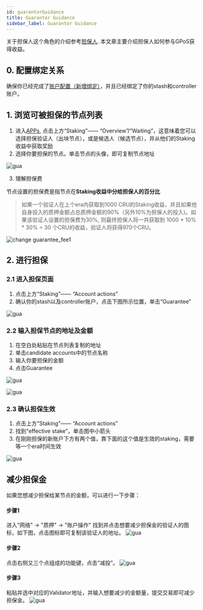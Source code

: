 ```yaml
---
id: guarantorGuidance
title: Guarantor Guidance
sidebar_label: Guarantor Guidance
---
```


关于担保人这个角色的介绍参考[担保人](guarantor.md). 本文章主要介绍担保人如何参与GPoS获得收益。

## 0. 配置绑定关系

确保你已经完成了[账户配置（新增绑定）](new-bond.md)，并且已经绑定了你的stash和controller账户。

## 1. 浏览可被担保的节点列表

1. 进入[APPs](https://apps.crust.network), 点击上方“Staking”—— “Overview”/“Waiting”，这意味着您可以选择担保验证人（出块节点），或是候选人（候选节点），并从他们的Staking收益中获取奖励
2. 选择你要担保的节点。单击节点的头像，即可复制节点地址

![gua](assets/gpos/copyaddress.png)

3. 理解担保费

节点设置的担保费是指节点在**Staking收益中分给担保人的百分比**

> 如果一个验证人在上个era内获取到1000 CRU的Staking收益，并且如果他自身投入的质押金额占总质押金额的90%（另外10%为担保人的投入)。如果该验证人设置的担保费为30%, 则最终担保人将一共获取到 1000 * 10% * 30% = 30 个CRU的收益，验证人将获得970个CRU。

![change guarantee_fee1](assets/gpos/guranteefee.png)

## 2. 进行担保

### 2.1 进入担保页面

1. 点击上方“Staking”—— “Account actions”
2. 确认你的stash以及controller账户，点击下图所示位置，单击“Guarantee”

![gua](assets/gpos/gurantee1.png)

### 2.2 输入担保节点的地址及金额

1. 在空白处粘贴在节点列表复制的地址
2. 单击candidate accounts中的节点名称
3. 输入你要担保的金额
4. 点击Guarantee
  
![gua](assets/gpos/gurantee2.png)

![gua](assets/gpos/gurantee3.png)

### 2.3 确认担保生效

1. 点击上方“Staking”—— “Account actions”
2. 找到“effective stake”，单击图中小箭头
3. 在刚刚担保的新账户下方有两个值，靠下面的这个值是生效的staking，需要等一个era时间生效
  
![gua](assets/gpos/effect.png)

## 减少担保金

如果您想减少担保给某节点的金额，可以进行一下步骤：

#### 步骤1
进入"网络" -> "质押" -> "账户操作" 找到并点击想要减少担保金的验证人的图标，如下图，点击图标即可复制该验证人的地址。
![gua](assets/gpos/copy.png)

#### 步骤2
点击右侧又三个点组成的功能键，点击“减投”。
![gua](assets/gpos/cut.png)

#### 步骤3
粘贴并选中对应的Validator地址，并输入想要减少的金额量，提交交易即可减少担保金。
![gua](assets/gpos/cut1.png)
